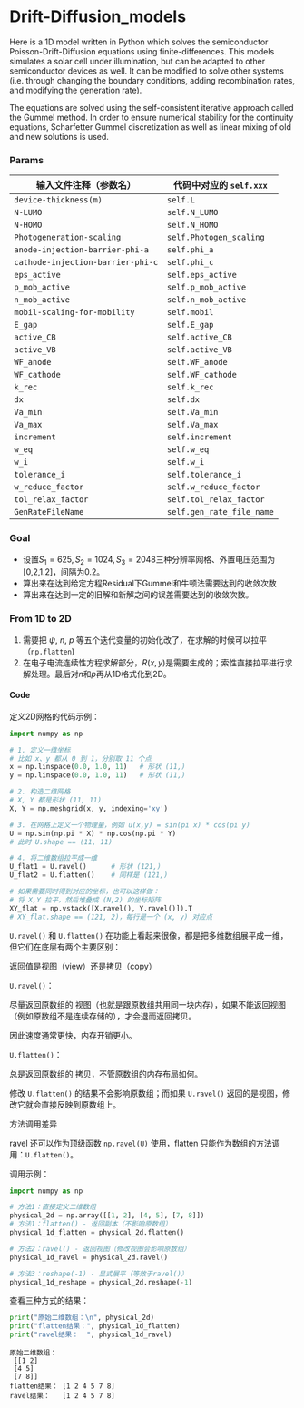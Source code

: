 # Drift-Diffusion_models

Here is a 1D model written in Python which solves the semiconductor Poisson-Drift-Diffusion equations using finite-differences. This models simulates a solar cell under illumination, but can be adapted to other semiconductor devices as well. It can be modified to solve other systems (i.e. through changing the boundary conditions, adding recombination rates, and modifying the generation rate). 

The equations are solved using the self-consistent iterative approach called the Gummel method. In order to ensure numerical stability for the continuity equations, Scharfetter Gummel discretization as well as linear mixing of old and new solutions is used. 


### Params

| 输入文件注释（参数名）                       | 代码中对应的 `self.xxx`         |
| --------------------------------- | ------------------------- |
| `device-thickness(m)`             | `self.L`                  |
| `N-LUMO`                          | `self.N_LUMO`             |
| `N-HOMO`                          | `self.N_HOMO`             |
| `Photogeneration-scaling`         | `self.Photogen_scaling`   |
| `anode-injection-barrier-phi-a`   | `self.phi_a`              |
| `cathode-injection-barrier-phi-c` | `self.phi_c`              |
| `eps_active`                      | `self.eps_active`         |
| `p_mob_active`                    | `self.p_mob_active`       |
| `n_mob_active`                    | `self.n_mob_active`       |
| `mobil-scaling-for-mobility`      | `self.mobil`              |
| `E_gap`                           | `self.E_gap`              |
| `active_CB`                       | `self.active_CB`          |
| `active_VB`                       | `self.active_VB`          |
| `WF_anode`                        | `self.WF_anode`           |
| `WF_cathode`                      | `self.WF_cathode`         |
| `k_rec`                           | `self.k_rec`              |
| `dx`                              | `self.dx`                 |
| `Va_min`                          | `self.Va_min`             |
| `Va_max`                          | `self.Va_max`             |
| `increment`                       | `self.increment`          |
| `w_eq`                            | `self.w_eq`               |
| `w_i`                             | `self.w_i`                |
| `tolerance_i`                     | `self.tolerance_i`        |
| `w_reduce_factor`                 | `self.w_reduce_factor`    |
| `tol_relax_factor`                | `self.tol_relax_factor`   |
| `GenRateFileName`                 | `self.gen_rate_file_name` |

### Goal

- 设置$S_1=625, S_2=1024,S_3=2048$三种分辨率网格、外置电压范围为[0,2,1.2]，间隔为0.2。
- 算出来在达到给定方程Residual下Gummel和牛顿法需要达到的收敛次数
- 算出来在达到一定的旧解和新解之间的误差需要达到的收敛次数。

### From 1D to 2D
1. 需要把 $\psi$, $n$, $p$ 等五个迭代变量的初始化改了，在求解的时候可以拉平 （`np.flatten`)
2. 在电子电流连续性方程求解部分，$R(x,y)$是需要生成的；索性直接拉平进行求解处理。最后对$n$和$p$再从1D格式化到2D。

#### Code
定义2D网格的代码示例：
```python
import numpy as np

# 1. 定义一维坐标
# 比如 x、y 都从 0 到 1，分别取 11 个点
x = np.linspace(0.0, 1.0, 11)   # 形状 (11,)
y = np.linspace(0.0, 1.0, 11)   # 形状 (11,)

# 2. 构造二维网格
# X, Y 都是形状 (11, 11)
X, Y = np.meshgrid(x, y, indexing='xy')

# 3. 在网格上定义一个物理量，例如 u(x,y) = sin(pi x) * cos(pi y)
U = np.sin(np.pi * X) * np.cos(np.pi * Y)
# 此时 U.shape == (11, 11)

# 4. 将二维数组拉平成一维
U_flat1 = U.ravel()      # 形状 (121,)
U_flat2 = U.flatten()    # 同样是 (121,)

# 如果需要同时得到对应的坐标，也可以这样做：
# 将 X,Y 拉平，然后堆叠成 (N,2) 的坐标矩阵
XY_flat = np.vstack([X.ravel(), Y.ravel()]).T
# XY_flat.shape == (121, 2)，每行是一个 (x, y) 对应点
```


`U.ravel()` 和 `U.flatten()` 在功能上看起来很像，都是把多维数组展平成一维，但它们在底层有两个主要区别：

返回值是视图（view）还是拷贝（copy）

`U.ravel()`：

尽量返回原数组的 视图（也就是跟原数组共用同一块内存），如果不能返回视图（例如原数组不是连续存储的），才会退而返回拷贝。

因此速度通常更快，内存开销更小。

`U.flatten()`：

总是返回原数组的 拷贝，不管原数组的内存布局如何。

修改 `U.flatten()` 的结果不会影响原数组；而如果 `U.ravel()` 返回的是视图，修改它就会直接反映到原数组上。

方法调用差异

ravel 还可以作为顶级函数 `np.ravel(U)` 使用，flatten 只能作为数组的方法调用：`U.flatten()`。


调用示例：
```python
import numpy as np

# 方法1：直接定义二维数组
physical_2d = np.array([[1, 2], [4, 5], [7, 8]])
# 方法1：flatten() - 返回副本（不影响原数组）
physical_1d_flatten = physical_2d.flatten()

# 方法2：ravel() - 返回视图（修改视图会影响原数组）
physical_1d_ravel = physical_2d.ravel()

# 方法3：reshape(-1) - 显式展平（等效于ravel()）
physical_1d_reshape = physical_2d.reshape(-1)
```
查看三种方式的结果：
```python
print("原始二维数组：\n", physical_2d)
print("flatten结果：", physical_1d_flatten)
print("ravel结果：  ", physical_1d_ravel)
```
```
原始二维数组：
 [[1 2]
 [4 5]
 [7 8]]
flatten结果： [1 2 4 5 7 8]
ravel结果：   [1 2 4 5 7 8]
```


